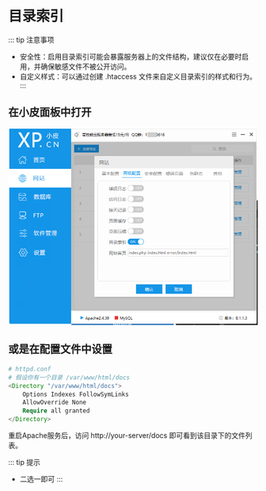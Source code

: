 # 目录索引

::: tip 注意事项
- 安全性：启用目录索引可能会暴露服务器上的文件结构，建议仅在必要时启用，并确保敏感文件不被公开访问。
- 自定义样式：可以通过创建 .htaccess 文件来自定义目录索引的样式和行为。
:::

## 在小皮面板中打开
![图片](./images/目录索引__1.png)

## 或是在配置文件中设置
```php
# httpd.conf
# 假设你有一个目录 /var/www/html/docs
<Directory "/var/www/html/docs">
    Options Indexes FollowSymLinks
    AllowOverride None
    Require all granted
</Directory>
```
重启Apache服务后，访问 http://your-server/docs 即可看到该目录下的文件列表。





::: tip 提示
- 二选一即可
:::